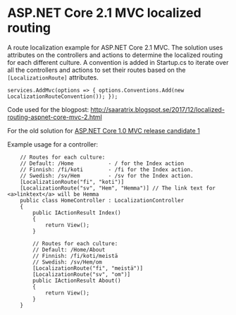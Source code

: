 # ASP.NET Core 2.1 MVC localized routing

A route localization example for ASP.NET Core 2.1 MVC. 
The solution uses attributes on the controllers and actions to determine the localized routing for each different culture. 
A convention is added in Startup.cs to iterate over all the controllers and actions to set their routes based on the `[LocalizationRoute]` attributes. 

`services.AddMvc(options => { options.Conventions.Add(new LocalizationRouteConvention()); });`

Code used for the blogpost: http://saaratrix.blogspot.se/2017/12/localized-routing-aspnet-core-mvc-2.html

For the old solution for [ASP.NET Core 1.0 MVC release candidate 1](../../tree/core-1.0-rc-1)

Example usage for a controller:
```
    // Routes for each culture:
    // Default: /Home           - / for the Index action
    // Finnish: /fi/koti        - /fi for the Index action.
    // Swedish: /sv/Hem         - /sv for the Index action.
    [LocalizationRoute("fi", "koti")]
    [LocalizationRoute("sv", "Hem", "Hemma")] // The link text for <a>linktext</a> will be Hemma
    public class HomeController : LocalizationController
    {
        public IActionResult Index()
        {
            return View();
        }
        
        // Routes for each culture:
        // Default: /Home/About
        // Finnish: /fi/koti/meistä
        // Swedish: /sv/Hem/om
        [LocalizationRoute("fi", "meistä")]
        [LocalizationRoute("sv", "om")]
        public IActionResult About()
        {
            return View();
        }
    }
```



